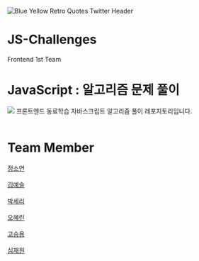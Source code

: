 
![Blue Yellow Retro Quotes Twitter Header](https://user-images.githubusercontent.com/108272222/228521146-e12888c0-6e1a-4c7e-ab19-b8515ce789b4.gif)

# JS-Challenges
Frontend 1st Team

JavaScript : 알고리즘 문제 풀이
===========================

<img src="https://img.shields.io/badge/JavaScript-F7DF1E?style=for-the-badge&logo=JavaScript&logoColor=white"> 
프론트엔드 동료학습 자바스크립트 알고리즘 풀이 레포지토리입니다.
<br><br>

Team Member
===========
[정소연](https://github.com/mozjsy)
<br>
<br>
[김예슬](https://github.com/yesoryeseul)
<br>
<br>
[박세리](https://github.com/seripar)
<br>
<br>
[오혜린](https://github.com/ooherin)
<br>
<br>
[고승용](https://github.com/seungyonggo)
<br>
<br>
[심재원](https://github.com/GrayHound0801)
